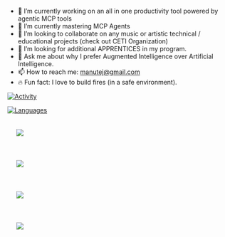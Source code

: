 

- 🔭 I’m currently working on an all in one productivity tool powered by agentic MCP tools
- 🌱 I’m currently mastering MCP Agents
- 👥 I’m looking to collaborate on any music or artistic technical / educational projects (check out CETI Organization)
- 🤔 I’m looking for additional APPRENTICES in my program. 
- 💬 Ask me about why I prefer Augmented Intelligence over Artificial Intelligence.
- 📫 How to reach me: manutej@gmail.com
- 🔥 Fun fact: I love to build fires (in a safe environment).

[![Activity](https://github-readme-stats.vercel.app/api?username=manutej&count_private=true&show_icons=true&include_all_commits=true&theme=vue-dark&custom_title=Activity)](https://github.com/anuraghazra/github-readme-stats)

[![Languages](https://github-readme-stats.vercel.app/api/top-langs/?username=manutej&theme=vue-dark&custom_title=Languages&layout=compact)](https://github.com/anuraghazra/github-readme-stats)

<a href="https://github.com/manutej/music-recommender"><img align="center" style="margin:20px" src="https://github-readme-stats.vercel.app/api/pin/?username=manutej&repo=music-recommender&theme=vue-dark" /></a>

<a href="https://github.com/manutej/college-bound"><img align="center" style="margin:20px" src="https://github-readme-stats.vercel.app/api/pin/?username=manutej&repo=college-bound&theme=vue-dark" /></a>

<a href="https://github.com/manutej/reddit_scraping_classification"><img align="center" style="margin:20px" src="https://github-readme-stats.vercel.app/api/pin/?username=manutej&repo=reddit_scraping_classification&theme=vue-dark" /></a>

<a href="https://github.com/manutej/blackjack"><img align="center" style="margin:20px" src="https://github-readme-stats.vercel.app/api/pin/?username=manutej&repo=blackjack&theme=vue-dark" /></a>



